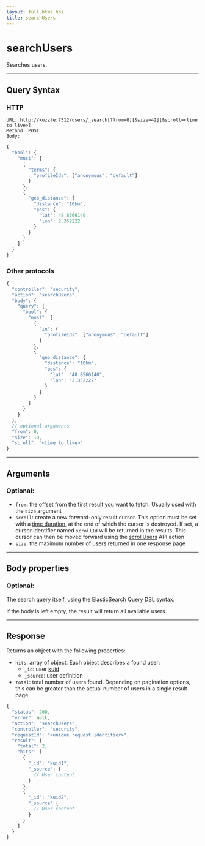 ```yaml
---
layout: full.html.hbs
title: searchUsers
---
```


# searchUsers

<SinceBadge version="1.0.0" />

Searches users.

---

## Query Syntax

### HTTP

```http
URL: http://kuzzle:7512/users/_search[?from=0][&size=42][&scroll=<time to live>]
Method: POST
Body:
```

```js
{
  "bool": {
    "must": [
      {
        "terms": {
          "profileIds": ["anonymous", "default"]
        }
      },
      {
        "geo_distance": {
          "distance": "10km",
          "pos": {
            "lat": 48.8566140,
            "lon": 2.352222
          }
        }
      }
    ]
  }
}
```

### Other protocols

```js
{
  "controller": "security",
  "action": "searchUsers",
  "body": {
    "query": {
      "bool": {
        "must": [
          {
            "in": {
              "profileIds": ["anonymous", "default"]
            }
          },
          {
            "geo_distance": {
              "distance": "10km",
              "pos": {
                "lat": "48.8566140",
                "lon": "2.352222"
              }
            }
          }
        ]
      }
    }
  },
  // optional arguments
  "from": 0,
  "size": 10,
  "scroll": "<time to live>"
}
```

---

## Arguments

### Optional:

- `from`: the offset from the first result you want to fetch. Usually used with the `size` argument
- `scroll`: create a new forward-only result cursor. This option must be set with a [time duration](https://www.elastic.co/guide/en/elasticsearch/reference/5.6/common-options.html#time-units), at the end of which the cursor is destroyed. If set, a cursor identifier named `scrollId` will be returned in the results. This cursor can then be moved forward using the [scrollUsers](/api/1/controller-security/scroll-users) API action
- `size`: the maximum number of users returned in one response page

---

## Body properties

### Optional:

The search query itself, using the [ElasticSearch Query DSL](https://www.elastic.co/guide/en/elasticsearch/reference/5.6/query-dsl.html) syntax.

If the body is left empty, the result will return all available users.

---

## Response

Returns an object with the following properties:

- `hits`: array of object. Each object describes a found user:
  - `_id`: user [kuid](/guide/1/kuzzle-depth/authentication/#the-kuzzle-user-identifier)
  - `_source`: user definition
- `total`: total number of users found. Depending on pagination options, this can be greater than the actual number of users in a single result page

```javascript
{
  "status": 200,
  "error": null,
  "action": "searchUsers",
  "controller": "security",
  "requestId": "<unique request identifier>",
  "result": {
    "total": 2,
    "hits": [
      {
        "_id": "kuid1",
        "_source": {
          // User content
        }
      },
      {
        "_id": "kuid2",
        "_source" {
          // User content
        }
      }
    ]
  }
}
```
